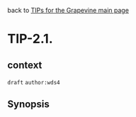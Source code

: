 back to [TIPs for the Grapevine main page](https://github.com/wds4/tapestry-protocol/blob/main/tips/grapevine/README.md)

TIP-2.1.
=====

context
---

`draft` `author:wds4`

## Synopsis
